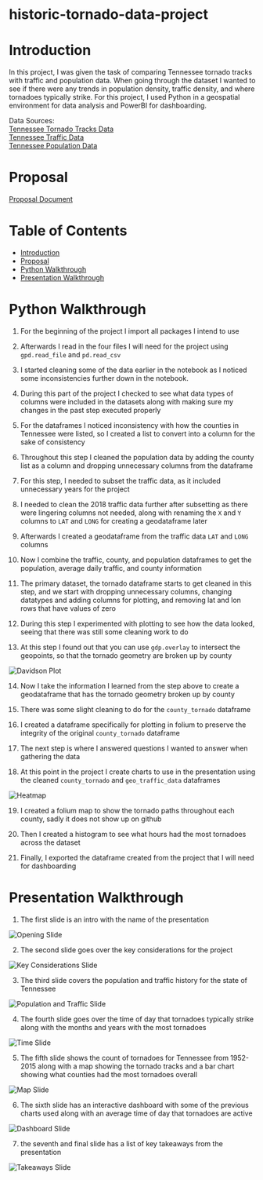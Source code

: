 # historic-tornado-data-project

# Introduction
In this project, I was given the task of comparing Tennessee tornado tracks with traffic and population data. When going through the dataset I wanted to see if there were any trends in population density, traffic density, and where tornadoes typically strike. For this project, I used Python in a geospatial environment for data analysis and PowerBI for dashboarding.

Data Sources: <br/>[Tennessee Tornado Tracks Data](https://hifld-geoplatform.opendata.arcgis.com/datasets/historical-tornado-tracks?geometry=-89.018%2C35.804%2C-)<br/>
              [Tennessee Traffic Data](https://www.arcgis.com/apps/webappviewer/index.html?id=075987cdae37474b88fa400d65681354)<br/>
              [Tennessee Population Data](https://www.census.gov/data/tables/time-series/demo/popest/2010s-counties-total.html#par_textimage)

# Proposal
[Proposal Document](assets/Brandon_Morgan_Capstone_Proposal.pdf)

# Table of Contents
* [Introduction](#Introduction)
* [Proposal](#Proposal)
* [Python Walkthrough](#Python-Walkthrough)
* [Presentation Walkthrough](#Presentation-Walkthrough)


# Python Walkthrough
1. For the beginning of the project I import all packages I intend to use

2. Afterwards I read in the four files I will need for the project using `gpd.read_file` and `pd.read_csv`

3. I started cleaning some of the data earlier in the notebook as I noticed some inconsistencies further down in the notebook.

4. During this part of the project I checked to see what data types of columns were included in the datasets along with making sure my changes in the past step executed properly

5. For the dataframes I noticed inconsistency with how the counties in Tennessee were listed, so I created a list to convert into a column for the sake of consistency

6. Throughout this step I cleaned the population data by adding the county list as a column and dropping unnecessary columns from the dataframe

7. For this step, I needed to subset the traffic data, as it included unnecessary years for the project

8. I needed to clean the 2018 traffic data further after subsetting as there were lingering columns not needed, along with renaming the `X` and `Y` columns to `LAT` and `LONG` for creating a geodataframe later

9. Afterwards I created a geodataframe from the traffic data `LAT` and `LONG` columns

10. Now I combine the traffic, county, and population dataframes to get the population, average daily traffic, and county information

11. The primary dataset, the tornado dataframe starts to get cleaned in this step, and we start with dropping unnecessary columns, changing datatypes and adding columns for plotting, and removing lat and lon rows that have values of zero

12. During this step I experimented with plotting to see how the data looked, seeing that there was still some cleaning work to do

13. At this step I found out that you can use `gdp.overlay` to intersect the geopoints, so that the tornado geometry are broken up by county

![Davidson Plot](./assets/davidson_plot.jpg)

14. Now I take the information I learned from the step above to create a geodataframe that has the tornado geometry broken up by county

15. There was some slight cleaning to do for the `county_tornado` dataframe

16. I created a dataframe specifically for plotting in folium to preserve the integrity of the original `county_tornado` dataframe

17. The next step is where I answered questions I wanted to answer when gathering the data

18. At this point in the project I create charts to use in the presentation using the cleaned `county_tornado` and `geo_traffic_data` dataframes

![Heatmap](./assets/tennessee_heatmap.jpg)

19. I created a folium map to show the tornado paths throughout each county, sadly it does not show up on github

20. Then I created a histogram to see what hours had the most tornadoes across the dataset

21. Finally, I exported the dataframe created from the project that I will need for dashboarding
# Presentation Walkthrough
1. The first slide is an intro with the name of the presentation

![Opening Slide](./assets/opening_slide.jpg)

2. The second slide goes over the key considerations for the project

![Key Considerations Slide](./assets/key_considerations_slide.jpg)

3. The third slide covers the population and traffic history for the state of Tennessee

![Population and Traffic Slide](./assets/pop_and_traffic_slide.jpg)

4. The fourth slide goes over the time of day that tornadoes typically strike along with the months and years with the most tornadoes

![Time Slide](./assets/time_slide.jpg)

5. The fifth slide shows the count of tornadoes for Tennessee from 1952-2015 along with a map showing the tornado tracks and a bar chart showing what counties had the most tornadoes overall

![Map Slide](./assets/map_slide.jpg)

6. The sixth slide has an interactive dashboard with some of the previous charts used along with an average time of day that tornadoes are active

![Dashboard Slide](./assets/dashboard_slide.jpg)

7. the seventh and final slide has a list of key takeaways from the presentation

![Takeaways Slide](./assets/takeaway_slide.jpg)